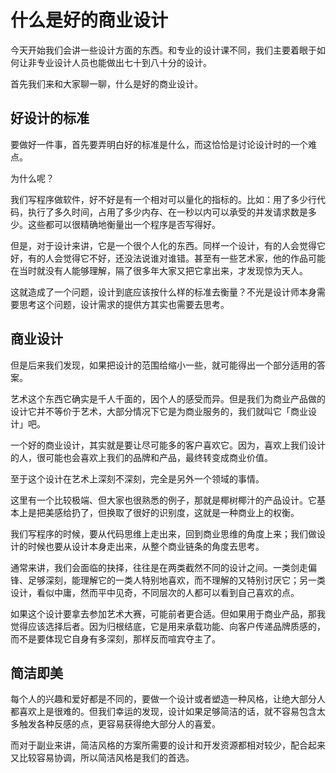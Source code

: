 # 什么是好的商业设计

今天开始我们会讲一些设计方面的东西。和专业的设计课不同，我们主要着眼于如何让非专业设计人员也能做出七十到八十分的设计。

首先我们来和大家聊一聊，什么是好的商业设计。

## 好设计的标准

要做好一件事，首先要弄明白好的标准是什么，而这恰恰是讨论设计时的一个难点。

为什么呢？

我们写程序做软件，好不好是有一个相对可以量化的指标的。比如：用了多少行代码，执行了多久时间，占用了多少内存、在一秒以内可以承受的并发请求数是多少。这些都可以很精确地衡量出一个程序是否写得好。

但是，对于设计来讲，它是一个很个人化的东西。同样一个设计，有的人会觉得它好，有的人会觉得它不好，还没法说谁对谁错。甚至有一些艺术家，他的作品可能在当时就没有人能够理解，隔了很多年大家又把它拿出来，才发现惊为天人。

这就造成了一个问题，设计到底应该按什么样的标准去衡量？不光是设计师本身需要思考这个问题，设计需求的提供方其实也需要去思考。

## 商业设计

但是后来我们发现，如果把设计的范围给缩小一些，就可能得出一个部分适用的答案。

艺术这个东西它确实是千人千面的，因个人的感受而异。但是我们为商业产品做的设计它并不等价于艺术，大部分情况下它是为商业服务的，我们就叫它「商业设计」吧。

一个好的商业设计，其实就是要让尽可能多的客户喜欢它。因为，喜欢上我们设计的人，很可能也会喜欢上我们的品牌和产品，最终转变成商业价值。

至于这个设计在艺术上深刻不深刻，完全是另外一个领域的事情。

这里有一个比较极端、但大家也很熟悉的例子，那就是椰树椰汁的产品设计。它基本上是把美感给扔了，但换取了很好的识别度，这就是一种商业上的权衡。

我们写程序的时候，要从代码思维上走出来，回到商业思维的角度上来；我们做设计的时候也要从设计本身走出来，从整个商业链条的角度去思考。

通常来讲，我们会面临的抉择，往往是在两类截然不同的设计之间。一类剑走偏锋、足够深刻，能理解它的一类人特别地喜欢，而不理解的又特别讨厌它；另一类设计，看似中庸，然而平中见奇，不同层次的人都可以看到自己喜欢的点。

如果这个设计要拿去参加艺术大赛，可能前者更合适。但如果用于商业产品，那我觉得应该选择后者。因为归根结底，它是用来承载功能、向客户传递品牌质感的，而不是要体现它自身有多深刻，那样反而喧宾夺主了。

## 简洁即美

每个人的兴趣和爱好都是不同的，要做一个设计或者塑造一种风格，让绝大部分人都喜欢上是很难的。但我们幸运的发现，设计如果足够简洁的话，就不容易包含太多触发各种反感的点，更容易获得绝大部分人的喜爱。

而对于副业来讲，简洁风格的方案所需要的设计和开发资源都相对较少，配合起来又比较容易协调，所以简洁风格是我们的首选。